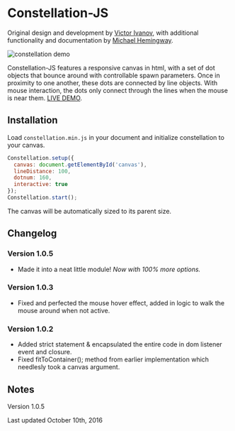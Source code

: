 # Constellation-JS

Original design and development by [Victor Ivanov](https://github.com/Vi-Victor), with additional functionality and documentation by [Michael Hemingway](https://github.com/MichaelHemingway).

![constellation demo](http://live.arthem.co/constellation.gif "constellation js")

Constellation-JS features a responsive canvas in html, with a set of dot objects that bounce around with controllable spawn parameters. Once in proximity to one another, these dots are connected by line objects. With mouse interaction, the dots only connect through the lines when the mouse is near them.
[LIVE DEMO](http://live.arthem.co/demos/constellation.html).

## Installation

Load `constellation.min.js` in your document and initialize constellation to your canvas.

```javascript
Constellation.setup({
  canvas: document.getElementById('canvas'),
  lineDistance: 100,
  dotnum: 160,
  interactive: true
});
Constellation.start();
```
The canvas will be automatically sized to its parent size.

## Changelog

### Version 1.0.5

* Made it into a neat little module! _Now with 100% more options._

### Version 1.0.3

* Fixed and perfected the mouse hover effect, added in logic to walk the mouse around when not active.

### Version 1.0.2

* Added strict statement & encapsulated the entire code in dom listener event and closure.
* Fixed fitToContainer(); method from earlier implementation which needlesly took a canvas argument.

## Notes

Version 1.0.5

Last updated October 10th, 2016

